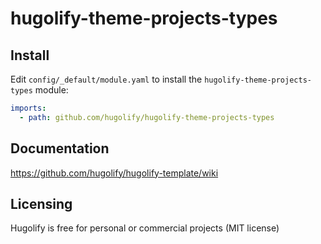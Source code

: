 # hugolify-theme-projects-types

## Install
Edit `config/_default/module.yaml` to install the `hugolify-theme-projects-types` module:
```yml
imports:
  - path: github.com/hugolify/hugolify-theme-projects-types
```

## Documentation
https://github.com/hugolify/hugolify-template/wiki

## Licensing
Hugolify is free for personal or commercial projects (MIT license)
